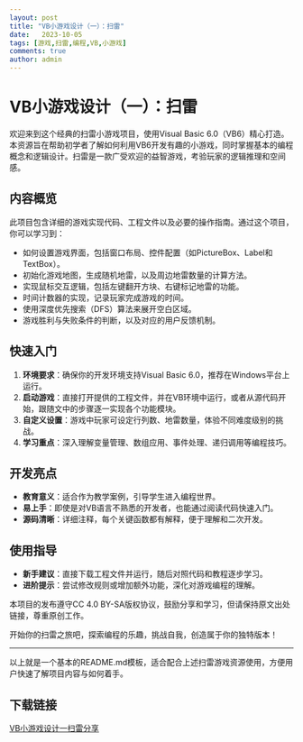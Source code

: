 ```yaml
---
layout: post
title: "VB小游戏设计（一）：扫雷"
date:   2023-10-05
tags: [游戏,扫雷,编程,VB,小游戏]
comments: true
author: admin
---
```

# VB小游戏设计（一）：扫雷

欢迎来到这个经典的扫雷小游戏项目，使用Visual Basic 6.0（VB6）精心打造。本资源旨在帮助初学者了解如何利用VB6开发有趣的小游戏，同时掌握基本的编程概念和逻辑设计。扫雷是一款广受欢迎的益智游戏，考验玩家的逻辑推理和空间感。

## 内容概览

此项目包含详细的游戏实现代码、工程文件以及必要的操作指南。通过这个项目，你可以学习到：

- 如何设置游戏界面，包括窗口布局、控件配置（如PictureBox、Label和TextBox）。
- 初始化游戏地图，生成随机地雷，以及周边地雷数量的计算方法。
- 实现鼠标交互逻辑，包括左键翻开方块、右键标记地雷的功能。
- 时间计数器的实现，记录玩家完成游戏的时间。
- 使用深度优先搜索（DFS）算法来展开空白区域。
- 游戏胜利与失败条件的判断，以及对应的用户反馈机制。

## 快速入门

1. **环境要求**：确保你的开发环境支持Visual Basic 6.0，推荐在Windows平台上运行。
2. **启动游戏**：直接打开提供的工程文件，并在VB环境中运行，或者从源代码开始，跟随文中的步骤逐一实现各个功能模块。
3. **自定义设置**：游戏中玩家可设定行列数、地雷数量，体验不同难度级别的挑战。
4. **学习重点**：深入理解变量管理、数组应用、事件处理、递归调用等编程技巧。

## 开发亮点

- **教育意义**：适合作为教学案例，引导学生进入编程世界。
- **易上手**：即使是对VB语言不熟悉的开发者，也能通过阅读代码快速入门。
- **源码清晰**：详细注释，每个关键函数都有解释，便于理解和二次开发。

## 使用指导

- **新手建议**：直接下载工程文件并运行，随后对照代码和教程逐步学习。
- **进阶提示**：尝试修改规则或增加额外功能，深化对游戏编程的理解。

本项目的发布遵守CC 4.0 BY-SA版权协议，鼓励分享和学习，但请保持原文出处链接，尊重原创工作。

开始你的扫雷之旅吧，探索编程的乐趣，挑战自我，创造属于你的独特版本！

---

以上就是一个基本的README.md模板，适合配合上述扫雷游戏资源使用，方便用户快速了解项目内容与如何着手。

## 下载链接

[VB小游戏设计一扫雷分享](https://pan.quark.cn/s/cdff6db674c8)